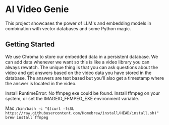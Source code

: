 # AI Video Genie
This project showcases the power of LLM's and embedding models in combination with vector databases and some Python magic.

## Getting Started
We use Chroma to store our embedded data in a persistent database. We can add data whenever we want so this is like a
video library you can always rewatch. The unique thing is that you can ask questions about the video and get answers 
based on the video data you have stored in the database. The answers are text based but you'll also get a timestamp
where the answer is located in the video.

Install 
RuntimeError: No ffmpeg exe could be found. Install ffmpeg on your system, or set the IMAGEIO_FFMPEG_EXE environment variable.


Mac `/bin/bash -c "$(curl -fsSL https://raw.githubusercontent.com/Homebrew/install/HEAD/install.sh)"`
`brew install ffmpeg`